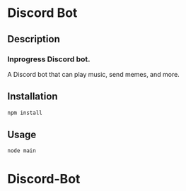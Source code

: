 # Discord Bot

## Description
### Inprogress Discord bot. <br/>
A Discord bot that can play music, send memes, and more.

## Installation
```bash
npm install
```

## Usage
```bash
node main
```
# Discord-Bot
